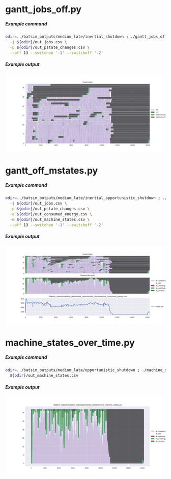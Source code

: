 gantt_jobs_off.py
=================

##### Example command

``` bash
odir=../batsim_outputs/medium_late/inertial_shutdown ; ./gantt_jobs_off.py \
  -j ${odir}/out_jobs.csv \
  -p ${odir}/out_pstate_changes.csv \
  --off 13 --switchon '-1' --switchoff '-2'
```

##### Example output
![gantt_jobs_off_inertial](img/gantt_jobs_off_inertial.png)


gantt_off_mstates.py
====================

##### Example command

``` bash
odir=../batsim_outputs/medium_late/inertial_opportunistic_shutdown ; ./gantt_off_mstates.py \
  -j ${odir}/out_jobs.csv \
  -p ${odir}/out_pstate_changes.csv \
  -e ${odir}/out_consumed_energy.csv \
  -m ${odir}/out_machine_states.csv \
  --off 13 --switchon '-1' --switchoff '-2'
```

##### Example output
![gantt_off_mstates_inertial_opportunistic](img/gantt_off_mstates_inertial_opportunistic.png)


machine_states_over_time.py
===========================

##### Example command
``` bash
odir=../batsim_outputs/medium_late/opportunistic_shutdown ; ./machine_states_over_time.py \
  ${odir}/out_machine_states.csv
```

##### Example output
![machine_states_over_time_opportunistic](img/machine_states_over_time_opportunistic.png)

